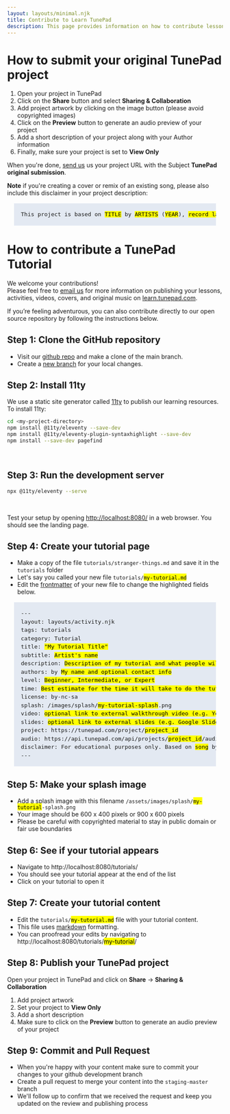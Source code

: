 ```yaml
---
layout: layouts/minimal.njk
title: Contribute to Learn TunePad
description: This page provides information on how to contribute lessons, activities, videos, tutorials, covers, and more to https://learn.tunepad.com
---
```


# How to submit your original TunePad project
1. Open your project in TunePad
2. Click on the **Share** button and select **Sharing & Collaboration**
3. Add project artwork by clicking on the image button (please avoid copyrighted images)
4. Click on the **Preview** button to generate an audio preview of your project
5. Add a short description of your project along with your Author information
6. Finally, make sure your project is set to **View Only**

When you're done, [send us](mailto:support@tunepad.com) us your project URL with the Subject **TunePad original submission**.

**Note** if you're creating a cover or remix of an existing song, please also include this disclaimer in your project description:
<pre style="margin: 1rem; background-color: #e3e9f2; font-size: 13px; padding: 1rem; line-height: 150%;">
This project is based on <mark>TITLE</mark> by <mark>ARTISTS</mark> (<mark>YEAR</mark>), <mark>record label</mark>. For educational purposes only.
</pre>

# How to contribute a TunePad Tutorial

We welcome your contributions!   
Please feel free to [email us](mailto:support@tunepad.com) for more information on publishing your lessons, activities, videos, covers, and original music on [learn.tunepad.com](https://learn.tunepad.com).   

If you’re feeling adventurous, you can also contribute directly to our open source repository by following the instructions below.

## Step 1: Clone the GitHub repository
* Visit our [github repo](https://github.com/EccentricOrbit/ecc_curriculum) and make a clone of the main branch.
* Create a [new branch](https://git-scm.com/book/en/v2/Git-Branching-Basic-Branching-and-Merging) for your local changes.

## Step 2: Install 11ty
We use a static site generator called [11ty](https://www.11ty.dev/) to publish our learning resources. To install 11ty:
```sh
cd <my-project-directory>
npm install @11ty/eleventy --save-dev
npm install @11ty/eleventy-plugin-syntaxhighlight --save-dev
npm install --save-dev pagefind
```
<br>

## Step 3: Run the development server
```sh
npx @11ty/eleventy --serve
```
<br>

Test your setup by opening [http://localhost:8080/](http://localhost:8080/) in a web browser. You should see the landing page.

## Step 4: Create your tutorial page
* Make a copy of the file `tutorials/stranger-things.md` and save it in the `tutorials` folder
* Let's say you called your new file `tutorials/`<mark>`my-tutorial.md`</mark>
* Edit the [frontmatter](https://www.11ty.dev/docs/data-frontmatter/) of your new file to change the highlighted fields below.

<pre style="margin: 1rem; background-color: #e3e9f2; font-size: 13px; padding: 1rem; line-height: 150%;">
---
layout: layouts/activity.njk
tags: tutorials
category: Tutorial
title: <mark>"My Tutorial Title"</mark>
subtitle: <mark>Artist's name</mark>
description: <mark>Description of my tutorial and what people will learn</mark>
authors: by <mark>My name and optional contact info</mark>
level: <mark>Beginner, Intermediate, or Expert</mark>
time: <mark>Best estimate for the time it will take to do the tutorial in minutes</mark>
license: by-nc-sa
splash: /images/splash/<mark>my-tutorial-splash</mark>.png
video: <mark>optional link to external walkthrough video (e.g. YouTube link)</mark>
slides: <mark>optional link to external slides (e.g. Google Slides)</mark>
project: https://tunepad.com/project/<mark>project_id</mark>
audio: https://api.tunepad.com/api/projects/<mark>project_id</mark>/audio/
disclaimer: For educational purposes only. Based on <mark>song</mark> by <mark>artists</mark> (<mark>year</mark>), <mark>optional record label</mark>.
---
</pre>

## Step 5: Make your splash image
* Add a splash image with this filename `/assets/images/splash/`<mark>`my-tutorial`</mark>`-splash.png`
* Your image should be 600 x 400 pixels or 900 x 600 pixels
* Please be careful with copyrighted material to stay in public domain or fair use boundaries

## Step 6: See if your tutorial appears
* Navigate to http://localhost:8080/tutorials/
* You should see your tutorial appear at the end of the list
* Click on your tutorial to open it

## Step 7: Create your tutorial content
* Edit the `tutorials/`<mark>`my-tutorial.md`</mark> file with your tutorial content. 
* This file uses [markdown](https://www.markdownguide.org/basic-syntax/) formatting. 
* You can proofread your edits by navigating to http://localhost:8080/tutorials/<mark>my-tutorial</mark>/

## Step 8: Publish your TunePad project
Open your project in TunePad and click on **Share** -> **Sharing & Collaboration**
1. Add project artwork
2. Set your project to **View Only**
3. Add a short description
4. Make sure to click on the **Preview** button to generate an audio preview of your project


## Step 9: Commit and Pull Request
* When you're happy with your content make sure to commit your changes to your github development branch
* Create a pull request to merge your content into the `staging-master` branch
* We'll follow up to confirm that we received the request and keep you updated on the review and publishing process
